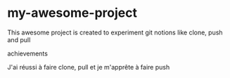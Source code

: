 # my-awesome-project
 This awesome project is created to experiment git notions like clone, push and pull

achievements

J'ai réussi à faire clone, pull et je m'apprête à faire push
